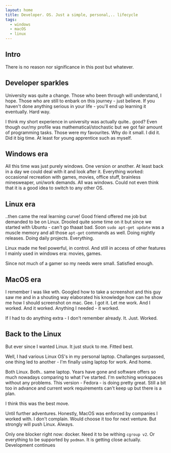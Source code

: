 ```yaml
---
layout: home
title: Developer. OS. Just a simple, personal,.. lifecycle
tags:
  - windows
  - macOS
  - linux
---
```


## Intro
There is no reason nor significance in this post but whatever.

## Developer sparkles

University was quite a change.
Those who been through will understand, I hope.
Those who are still to enbark on this journey - just believe.
If you haven't done anything serious in your life - you'll end up learning it eventually.
Hard way.

I think my short experience in university was actually quite.. good?
Even though our/my profile was mathematical/stochastic but we got fair amount of programming tasks.
Those were my favourites.
Why do it small.
I did it.
Did it big time.
At least for young apprentice such as myself.

## Windows era

All this time was just purely windows.
One version or another.
At least back in a day we could deal with it and look after it.
Everything worked: occasional recreation with games, movies, office stuff, brainless minesweaper, uni/work demands.
All was windows.
Could not even think that it is a good idea to switch to any other OS.

## Linux era

..then came the real learning curve!
Good friend offered me job but demanded to be on Linux.
Drooled quite some time on it but since we started with Ubuntu - can't go thaaat bad.
Soon `sudo apt-get update` was a muscle memory and all those `apt-get` commands as well.
Doing nightly releases.
Doing daily projects.
Everything.

Linux made me feel powerful, in control.
And still in access of other features I mainly used in windows era: movies, games.

Since not much of a gamer so my needs were small.
Satisfied enough.

## MacOS era

I remember I was like wth.
Googled how to take a screenshot and this guy saw me and in a shouting way elaborated his knowledge how can he show me how I should screenshot on mac.
Gee.
I got it.
Let me work.
And I worked.
And it worked.
Anything I needed - it worked.

If I had to do anything extra - I don't remember already.
It. Just. Worked.

## Back to the Linux

But ever since I wanted Linux.
It just stuck to me.
Fitted best.

Well, I had various Linux OS's in my personal laptop.
Challanges surpassed, one thing led to another - I'm finally using laptop for work.
And home.

Both Linux.
Both.. same laptop.
Years have gone and software offers so much nowadays comparing to what I've started.
I'm switching workspaces without any problems.
This version - Fedora - is doing pretty great.
Still a bit too in advance and current work requirements can't keep up but there is a plan.

I think this was the best move.

Until further adventures.
Honestly, MacOS was enforced by companies I worked with.
I don't complain.
Would choose it too for next venture.
But strongly will push Linux.
Always.

Only one blocker right now: docker.
Need it to be withing `cgroup v2`.
Or everything to be supported by `podman`.
It is getting close actually.
Development continues